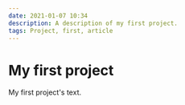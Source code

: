 ```yaml
---
date: 2021-01-07 10:34
description: A description of my first project.
tags: Project, first, article
---
```

# My first project

My first project's text.

